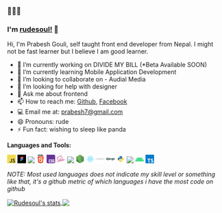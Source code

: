 ### 🤩🤩🤩 
### I'm [rudesoul!](https://www.github.com/rudesoul) 👋

Hi, I'm Prabesh Gouli, self taught front end developer from Nepal. I might not be fast learner but I believe I am good learner.

- 🔭 I’m currently working on DIVIDE MY BILL (*Beta Available SOON)
- 🌱 I’m currently learning Mobile Application Development
- 👯 I’m looking to collaborate on - Audial Media
- 🤔 I’m looking for help with designer
- 💬 Ask me about frontend
- 📫 How to reach me: [Github](https://www.github.com/rudesoul), [Facebook](https://www.facebook.com/prabeshgouli)  
- 💻 Email me at: prabesh7@gmail.com
- 😄 Pronouns: rude
- ⚡ Fun fact: wishing to sleep like panda

**Languages and Tools:**  

<code><img height="20" src="https://raw.githubusercontent.com/github/explore/80688e429a7d4ef2fca1e82350fe8e3517d3494d/topics/javascript/javascript.png"></code>
<code><img height="20" src="https://raw.githubusercontent.com/github/explore/05d0f0dfceafd861bdf2b53559399dae7b2e2d8b/topics/figma/figma.png"></code>
<code><img height="20" src="https://png4u.com/wp-content/uploads/2019/09/Adobe-Photoshop-CC-PNG-Logo.png"></code>
<code><img height="20" src="https://raw.githubusercontent.com/github/explore/80688e429a7d4ef2fca1e82350fe8e3517d3494d/topics/html/html.png"></code>
<code><img height="20" src="https://raw.githubusercontent.com/github/explore/80688e429a7d4ef2fca1e82350fe8e3517d3494d/topics/css/css.png"></code>
<code><img height="20" src="https://raw.githubusercontent.com/github/explore/80688e429a7d4ef2fca1e82350fe8e3517d3494d/topics/sass/sass.png"></code>
<code><img height="20" src="https://greensock.com/uploads/set_resources_4/84c1e40ea0e759e3f1505eb1788ddf3c_greensock-logo.svg"></code>
<code><img height="20" src="https://raw.githubusercontent.com/github/explore/80688e429a7d4ef2fca1e82350fe8e3517d3494d/topics/nodejs/nodejs.png"></code>
<code><img height="20" src="https://raw.githubusercontent.com/github/explore/80688e429a7d4ef2fca1e82350fe8e3517d3494d/topics/react/react.png"></code>
<code><img height="20" src="https://raw.githubusercontent.com/github/explore/80688e429a7d4ef2fca1e82350fe8e3517d3494d/topics/express/express.png"></code>
<code><img height="20" src="https://raw.githubusercontent.com/github/explore/80688e429a7d4ef2fca1e82350fe8e3517d3494d/topics/django/django.png"></code>
<code><img height="20" src="https://raw.githubusercontent.com/github/explore/80688e429a7d4ef2fca1e82350fe8e3517d3494d/topics/python/python.png"></code>
<code><img height="20" src="https://banner2.cleanpng.com/20180704/uxe/kisspng-github-computer-icons-icon-design-desktop-wallpape-5b3d36142dd125.8636932415307381961877.jpg"></code>
<code><img height="20" src="https://raw.githubusercontent.com/github/explore/80688e429a7d4ef2fca1e82350fe8e3517d3494d/topics/android/android.png"></code>
<code><img height="20" src="https://raw.githubusercontent.com/github/explore/80688e429a7d4ef2fca1e82350fe8e3517d3494d/topics/typescript/typescript.png"></code>    


*NOTE: Most used languages does not indicate my skill level or something like that, it's a github metric of which languages i have the most code on github*


<a href="https://github.com/anuraghazra/github-readme-stats">
  <img align="center" src="https://github-readme-stats.vercel.app/api?username=rudesoul&show_icons=true&include_all_commits=true&theme=dark" alt="Rudesoul's stats" />
</a>
<a href="https://github.com/anuraghazra/github-readme-stats">
  <img align="center" src="https://github-readme-stats.vercel.app/api/top-langs/?username=rudesoul&layout=compact&theme=dark" />
</a>
